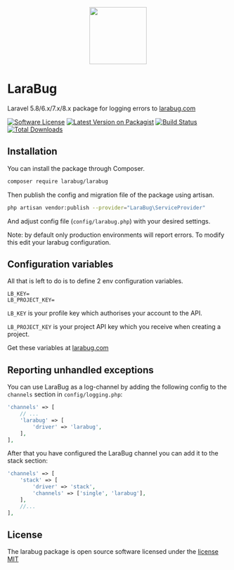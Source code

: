 <p align="center">
    <a href="https://www.larabug.com" target="_blank"><img width="130" src="https://www.larabug.com/images/larabug-logo-small.png"></a>
</p>

# LaraBug
Laravel 5.8/6.x/7.x/8.x package for logging errors to [larabug.com](https://www.larabug.com)

[![Software License](https://poser.pugx.org/larabug/larabug/license.svg)](LICENSE.md)
[![Latest Version on Packagist](https://poser.pugx.org/larabug/larabug/v/stable.svg)](https://packagist.org/packages/larabug/larabug)
[![Build Status](https://github.com/larabug/larabug/workflows/tests/badge.svg)](https://github.com/larabug/larabug/actions)
[![Total Downloads](https://poser.pugx.org/larabug/larabug/d/total.svg)](https://packagist.org/packages/larabug/larabug)

## Installation 
You can install the package through Composer.
```bash
composer require larabug/larabug
```

Then publish the config and migration file of the package using artisan.
```bash
php artisan vendor:publish --provider="LaraBug\ServiceProvider"
```
And adjust config file (`config/larabug.php`) with your desired settings.

Note: by default only production environments will report errors. To modify this edit your larabug configuration.

## Configuration variables
All that is left to do is to define 2 env configuration variables.
```
LB_KEY=
LB_PROJECT_KEY=
```
`LB_KEY` is your profile key which authorises your account to the API.

`LB_PROJECT_KEY` is your project API key which you receive when creating a project.

Get these variables at [larabug.com](https://www.larabug.com)

## Reporting unhandled exceptions
You can use LaraBug as a log-channel by adding the following config to the `channels` section in `config/logging.php`:
```php
'channels' => [
    // ...
    'larabug' => [
        'driver' => 'larabug',
    ],
],
```
After that you have configured the LaraBug channel you can add it to the stack section:
```php
'channels' => [
    'stack' => [
        'driver' => 'stack',
        'channels' => ['single', 'larabug'],
    ],
    //...
],
```
## License
The larabug package is open source software licensed under the [license MIT](http://opensource.org/licenses/MIT)
